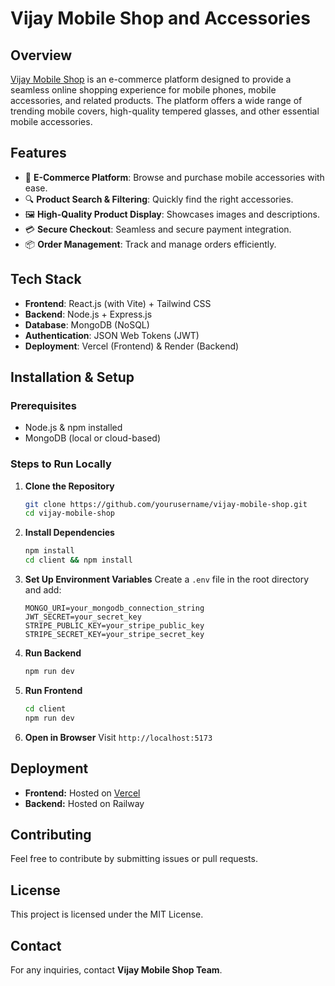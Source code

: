 # Vijay Mobile Shop and Accessories

## Overview

[Vijay Mobile Shop](https://vijay-mobile-shop.vercel.app) is an e-commerce platform designed to provide a seamless online shopping experience for mobile phones, mobile accessories, and related products. The platform offers a wide range of trending mobile covers, high-quality tempered glasses, and other essential mobile accessories.

## Features

- 🛒 **E-Commerce Platform**: Browse and purchase mobile accessories with ease.
- 🔍 **Product Search & Filtering**: Quickly find the right accessories.
- 🖼 **High-Quality Product Display**: Showcases images and descriptions.
- 💳 **Secure Checkout**: Seamless and secure payment integration.
- 📦 **Order Management**: Track and manage orders efficiently.

## Tech Stack

- **Frontend**: React.js (with Vite) + Tailwind CSS
- **Backend**: Node.js + Express.js
- **Database**: MongoDB (NoSQL)
- **Authentication**: JSON Web Tokens (JWT)
- **Deployment**: Vercel (Frontend) & Render (Backend)

## Installation & Setup

### Prerequisites

- Node.js & npm installed
- MongoDB (local or cloud-based)

### Steps to Run Locally

1. **Clone the Repository**
   ```sh
   git clone https://github.com/yourusername/vijay-mobile-shop.git
   cd vijay-mobile-shop
   ```
2. **Install Dependencies**
   ```sh
   npm install
   cd client && npm install
   ```
3. **Set Up Environment Variables** Create a `.env` file in the root directory and add:
   ```env
   MONGO_URI=your_mongodb_connection_string
   JWT_SECRET=your_secret_key
   STRIPE_PUBLIC_KEY=your_stripe_public_key
   STRIPE_SECRET_KEY=your_stripe_secret_key
   ```
4. **Run Backend**
   ```sh
   npm run dev
   ```
5. **Run Frontend**
   ```sh
   cd client
   npm run dev
   ```
6. **Open in Browser** Visit `http://localhost:5173`

## Deployment

- **Frontend:** Hosted on [Vercel](https://vercel.com)
- **Backend:** Hosted on Railway

## Contributing

Feel free to contribute by submitting issues or pull requests.

## License

This project is licensed under the MIT License.

## Contact

For any inquiries, contact **Vijay Mobile Shop Team**.

